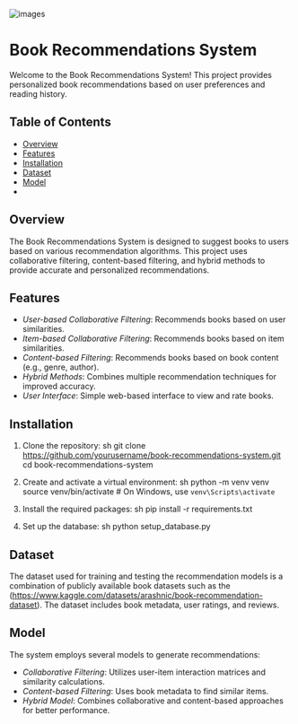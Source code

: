 ![images](https://github.com/VIS172/CODSOFT/assets/109724129/60275b08-dbeb-4892-a5e2-1729e0cbdf12)


# Book Recommendations System

Welcome to the Book Recommendations System! This project provides personalized book recommendations based on user preferences and reading history.

## Table of Contents

- [Overview](#overview)
- [Features](#features)
- [Installation](#installation)
- [Dataset](#dataset)
- [Model](#model)
- 

## Overview

The Book Recommendations System is designed to suggest books to users based on various recommendation algorithms. This project uses collaborative filtering, content-based filtering, and hybrid methods to provide accurate and personalized recommendations.

## Features

- *User-based Collaborative Filtering*: Recommends books based on user similarities.
- *Item-based Collaborative Filtering*: Recommends books based on item similarities.
- *Content-based Filtering*: Recommends books based on book content (e.g., genre, author).
- *Hybrid Methods*: Combines multiple recommendation techniques for improved accuracy.
- *User Interface*: Simple web-based interface to view and rate books.

## Installation

1. Clone the repository:
    sh
    git clone https://github.com/yourusername/book-recommendations-system.git
    cd book-recommendations-system
    

2. Create and activate a virtual environment:
    sh
    python -m venv venv
    source venv/bin/activate  # On Windows, use `venv\Scripts\activate`
    

3. Install the required packages:
    sh
    pip install -r requirements.txt
    

4. Set up the database:
    sh
    python setup_database.py
    


## Dataset

The dataset used for training and testing the recommendation models is a combination of publicly available book datasets such as the (https://www.kaggle.com/datasets/arashnic/book-recommendation-dataset). The dataset includes book metadata, user ratings, and reviews.

## Model

The system employs several models to generate recommendations:

- *Collaborative Filtering*: Utilizes user-item interaction matrices and similarity calculations.
- *Content-based Filtering*: Uses book metadata to find similar items.
- *Hybrid Model*: Combines collaborative and content-based approaches for better performance.


